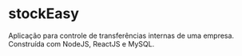 # stockEasy
Aplicação para controle de transferências internas de uma empresa. Construída com NodeJS, ReactJS e MySQL.
